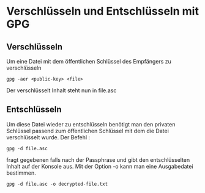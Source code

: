 # Verschlüsseln und Entschlüsseln mit GPG

## Verschlüsseln

Um eine Datei mit dem öffentlichen Schlüssel des Empfängers zu verschlüsseln

```
gpg -aer <public-key> <file>
```

Der verschlüsselt Inhalt steht nun in file.asc

## Entschlüsseln

Um diese Datei wieder zu entschlüsseln benötigt man den privaten Schlüssel
passend zum öffentlichen Schlüssel mit dem die Datei verschlüsselt wurde.
Der Befehl :

```
gpg -d file.asc
```

fragt gegebenen falls nach der Passphrase und gibt den entschlüsselten Inhalt
auf der Konsole aus. Mit der Option -o kann man eine Ausgabedatei bestimmen.

```
gpg -d file.asc -o decrypted-file.txt
```
